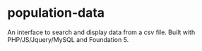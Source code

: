 # population-data
An interface to search and display data from a csv file. Built with PHP/JS/Jquery/MySQL and Foundation 5.
